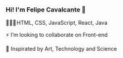 ### Hi! I'm Felipe Cavalcante 👋

<p>🧑🏽‍💻 HTML, CSS, JavaScript, React, Java</p>
<p>⚡ I’m looking to collaborate on Front-end</p>
<p>💞️ Inspirated by Art, Technology and Science</p>
